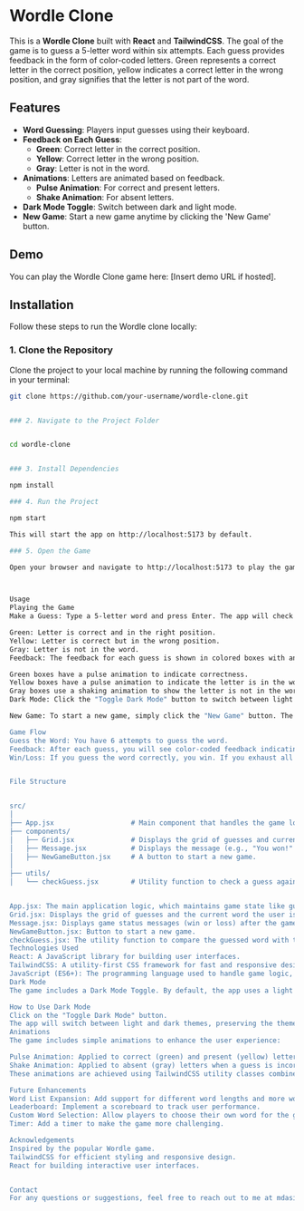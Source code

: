 # Wordle Clone

This is a **Wordle Clone** built with **React** and **TailwindCSS**. The goal of the game is to guess a 5-letter word within six attempts. Each guess provides feedback in the form of color-coded letters. Green represents a correct letter in the correct position, yellow indicates a correct letter in the wrong position, and gray signifies that the letter is not part of the word.

## Features

- **Word Guessing**: Players input guesses using their keyboard.
- **Feedback on Each Guess**:
  - **Green**: Correct letter in the correct position.
  - **Yellow**: Correct letter in the wrong position.
  - **Gray**: Letter is not in the word.
- **Animations**: Letters are animated based on feedback.
  - **Pulse Animation**: For correct and present letters.
  - **Shake Animation**: For absent letters.
- **Dark Mode Toggle**: Switch between dark and light mode.
- **New Game**: Start a new game anytime by clicking the 'New Game' button.

## Demo

You can play the Wordle Clone game here: [Insert demo URL if hosted].

## Installation

Follow these steps to run the Wordle clone locally:

### 1. Clone the Repository

Clone the project to your local machine by running the following command in your terminal:

```bash
git clone https://github.com/your-username/wordle-clone.git


### 2. Navigate to the Project Folder


cd wordle-clone


### 3. Install Dependencies

npm install

### 4. Run the Project

npm start

This will start the app on http://localhost:5173 by default.

### 5. Open the Game

Open your browser and navigate to http://localhost:5173 to play the game.



Usage
Playing the Game
Make a Guess: Type a 5-letter word and press Enter. The app will check the guess and provide feedback.

Green: Letter is correct and in the right position.
Yellow: Letter is correct but in the wrong position.
Gray: Letter is not in the word.
Feedback: The feedback for each guess is shown in colored boxes with animations:

Green boxes have a pulse animation to indicate correctness.
Yellow boxes have a pulse animation to indicate the letter is in the word but in the wrong position.
Gray boxes use a shaking animation to show the letter is not in the word.
Dark Mode: Click the "Toggle Dark Mode" button to switch between light and dark themes. This feature enhances visibility, especially in low-light environments.

New Game: To start a new game, simply click the "New Game" button. The word will reset, and you'll have six new attempts.

Game Flow
Guess the Word: You have 6 attempts to guess the word.
Feedback: After each guess, you will see color-coded feedback indicating which letters are correct.
Win/Loss: If you guess the word correctly, you win. If you exhaust all 6 attempts without guessing the word, you lose, and the word will be revealed.


File Structure


src/
│
├── App.jsx                   # Main component that handles the game logic and UI.
├── components/
│   ├── Grid.jsx              # Displays the grid of guesses and current guess.
│   ├── Message.jsx           # Displays the message (e.g., "You won!" or "Game over").
│   ├── NewGameButton.jsx     # A button to start a new game.
│
├── utils/
│   └── checkGuess.jsx        # Utility function to check a guess against the solution.


App.jsx: The main application logic, which maintains game state like guesses, status, and feedback. It also handles key presses and toggles dark mode.
Grid.jsx: Displays the grid of guesses and the current word the user is typing.
Message.jsx: Displays game status messages (win or loss) after the game ends.
NewGameButton.jsx: Button to start a new game.
checkGuess.jsx: The utility function to compare the guessed word with the solution and return feedback.
Technologies Used
React: A JavaScript library for building user interfaces.
TailwindCSS: A utility-first CSS framework for fast and responsive design.
JavaScript (ES6+): The programming language used to handle game logic, state management, and DOM manipulation.
Dark Mode
The game includes a Dark Mode Toggle. By default, the app uses a light theme. Clicking the "Toggle Dark Mode" button will switch the theme to dark mode, making the app easier on the eyes in low-light conditions.

How to Use Dark Mode
Click on the "Toggle Dark Mode" button.
The app will switch between light and dark themes, preserving the theme choice until the page is refreshed.
Animations
The game includes simple animations to enhance the user experience:

Pulse Animation: Applied to correct (green) and present (yellow) letters.
Shake Animation: Applied to absent (gray) letters when a guess is incorrect.
These animations are achieved using TailwindCSS utility classes combined with React’s state management.

Future Enhancements
Word List Expansion: Add support for different word lengths and more word lists.
Leaderboard: Implement a scoreboard to track user performance.
Custom Word Selection: Allow players to choose their own word for the game.
Timer: Add a timer to make the game more challenging.

Acknowledgements
Inspired by the popular Wordle game.
TailwindCSS for efficient styling and responsive design.
React for building interactive user interfaces.


Contact
For any questions or suggestions, feel free to reach out to me at mdasifraza820@gmail.com.

